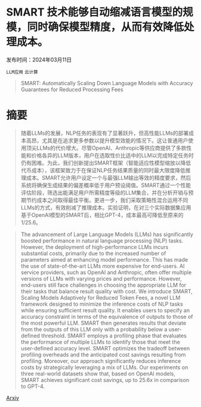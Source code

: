 # SMART 技术能够自动缩减语言模型的规模，同时确保模型精度，从而有效降低处理成本。

发布时间：2024年03月11日

`LLM应用` `云计算`

> SMART: Automatically Scaling Down Language Models with Accuracy Guarantees for Reduced Processing Fees

# 摘要

> 随着LLMs的发展，NLP任务的表现有了显著跃升，但高性能LLMs的部署成本高昂，尤其是在追求更多参数以提升模型效能的情况下。这让普通用户使用顶尖LLMs的代价增大。尽管OpenAI、Anthropic等供应商提供了多款性能和价格各异的LLM版本，用户在选取性价比适中的LLM以完成特定任务时仍有困难。为此，我们创新提出SMART框架（智能适应性模型缩放以降低代币成本），该框架致力于在保证NLP任务结果质量的同时最大限度降低推理成本。SMART允许用户设定一个与最强LLM输出等效的精度要求，然后系统将确保生成结果的偏差概率低于用户预设阈值。SMART通过一个性能评估阶段，筛选出能满足用户所需精度等级的LLM集合，并在分析开销与预期节约成本之间取得最佳平衡。更进一步，我们采取策略性混合运用不同LLMs的方式，有效削减了推理成本。实验证明，在对三个实际数据集应用基于OpenAI模型的SMART后，相比GPT-4，成本最高可降低至原来的1/25.6。

> The advancement of Large Language Models (LLMs) has significantly boosted performance in natural language processing (NLP) tasks. However, the deployment of high-performance LLMs incurs substantial costs, primarily due to the increased number of parameters aimed at enhancing model performance. This has made the use of state-of-the-art LLMs more expensive for end-users. AI service providers, such as OpenAI and Anthropic, often offer multiple versions of LLMs with varying prices and performance. However, end-users still face challenges in choosing the appropriate LLM for their tasks that balance result quality with cost.
  We introduce SMART, Scaling Models Adaptively for Reduced Token Fees, a novel LLM framework designed to minimize the inference costs of NLP tasks while ensuring sufficient result quality. It enables users to specify an accuracy constraint in terms of the equivalence of outputs to those of the most powerful LLM. SMART then generates results that deviate from the outputs of this LLM only with a probability below a user-defined threshold. SMART employs a profiling phase that evaluates the performance of multiple LLMs to identify those that meet the user-defined accuracy level. SMART optimizes the tradeoff between profiling overheads and the anticipated cost savings resulting from profiling. Moreover, our approach significantly reduces inference costs by strategically leveraging a mix of LLMs. Our experiments on three real-world datasets show that, based on OpenAI models, SMART achieves significant cost savings, up to 25.6x in comparison to GPT-4.

[Arxiv](https://arxiv.org/abs/2403.13835)